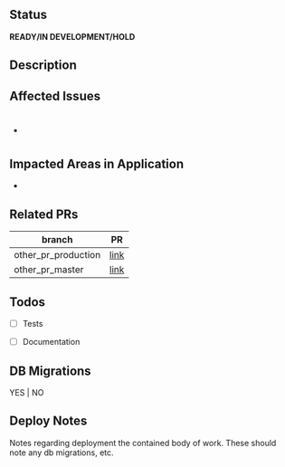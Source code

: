## Status
**READY/IN DEVELOPMENT/HOLD**

## Description


## Affected Issues
* #

## Impacted Areas in Application
* 

## Related PRs
branch | PR
------ | ------
other_pr_production | [link]()
other_pr_master | [link]()

## Todos
- [ ] Tests
- [ ] Documentation


## DB Migrations
YES | NO

## Deploy Notes
Notes regarding deployment the contained body of work.  These should note any
db migrations, etc.
